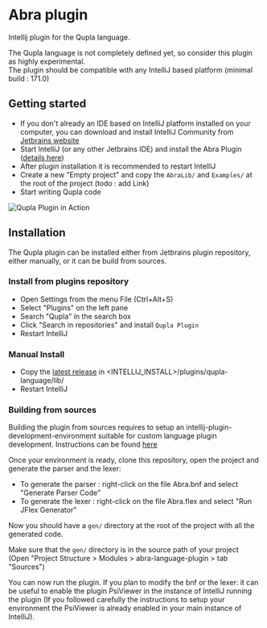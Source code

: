 
# Abra plugin  
Intellij plugin for the Qupla language.  
  
The Qupla language is not completely defined yet, so consider this plugin as highly experimental.  
The plugin should be compatible with any IntelliJ based platform (minimal build : 171.0)  
  
  ## Getting started
 
 - If you don't already an IDE based on IntelliJ platform installed on your computer, you can download and install 
 IntelliJ Community from [Jetbrains website](https://www.jetbrains.com/idea/download/)
 - Start IntelliJ (or any other Jetbrains IDE) and install the Abra Plugin ([details here](#installation))
 - After plugin installation it is recommended to restart IntelliJ
 - Create a new "Empty project" and copy the `AbraLib/` and `Examples/` at the root of the project (todo : add Link)
 - Start writing Qupla code
 
  ![Qupla Plugin in Action](https://github.com/ben-75/qupla-idea-plugin/blob/interpreter/doc/ready.png?raw=true)
  
  ## Installation
  
  The Qupla plugin can be installed either from Jetbrains plugin repository, either manually, or it can be build from sources.
  
  ### Install from plugins repository
  
 - Open Settings from the menu File (Ctrl+Alt+S)
 - Select "Plugins" on the left pane
 - Search "Qupla" in the search box
 - Click "Search in repositories" and install `Qupla Plugin`
 - Restart IntelliJ
  
  ### Manual Install    

 - Copy the [latest release](https://github.com/ben-75/qupla-idea-plugin/releases) 
 in &lt;INTELLIJ_INSTALL&gt;/plugins/qupla-language/lib/ 
 - Restart IntelliJ  

  ### Building from sources  
  
Building the plugin from sources requires to setup an intellij-plugin-development-environment suitable for custom 
language plugin development. Instructions can be found 
[here](http://www.jetbrains.org/intellij/sdk/docs/tutorials/custom_language_support/prerequisites.html)  
  
Once your environment is ready, clone this repository, open the project and generate the parser and the lexer:  
  
 - To generate the parser : right-click on the file Abra.bnf and select "Generate Parser Code"  
 - To generate the lexer : right-click on the file Abra.flex and select "Run JFlex Generator"  
  
Now you should have a `gen/` directory at the root of the project with all the generated code.  
  
Make sure that the `gen/` directory is in the source path of your project   
(Open "Project Structure > Modules > abra-language-plugin > tab "Sources")  
  
You can now run the plugin. If you plan to modify the bnf or the lexer: it can be useful to enable the plugin 
PsiViewer in the instance of IntelliJ running the plugin (If you followed carefully the instructions to 
setup your environment the PsiViewer is already enabled in your main instance of IntelliJ).
